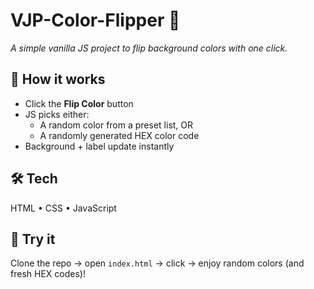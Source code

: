 # VJP-Color-Flipper 🎨
*A simple vanilla JS project to flip background colors with one click.*

## 🚀 How it works
- Click the **Flip Color** button  
- JS picks either:
  - A random color from a preset list, OR  
  - A randomly generated HEX color code  
- Background + label update instantly  

## 🛠 Tech
HTML • CSS • JavaScript  

## 🌟 Try it
Clone the repo → open `index.html` → click → enjoy random colors (and fresh HEX codes)!